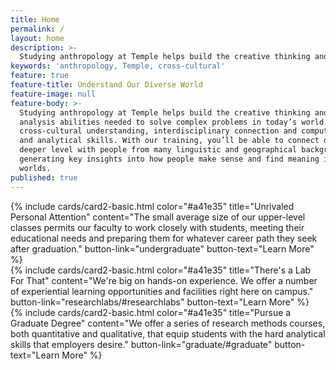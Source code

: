 ```yaml
---
title: Home
permalink: /
layout: home
description: >-
  Studying anthropology at Temple helps build the creative thinking and critical analysis abilities needed to solve complex problems in today’s world.
keywords: 'anthropology, Temple, cross-cultural'
feature: true
feature-title: Understand Our Diverse World
feature-image: null
feature-body: >-
  Studying anthropology at Temple helps build the creative thinking and critical
  analysis abilities needed to solve complex problems in today’s world. We teach
  cross-cultural understanding, interdisciplinary connection and computational
  and analytical skills. With our training, you’ll be able to connect on a
  deeper level with people from many linguistic and geographical backgrounds,
  generating key insights into how people make sense and find meaning in their
  worlds.
published: true
---
```


<div class="row row-wide">
  <div class="col m12 l4">{% include cards/card2-basic.html
    color="#a41e35"
    title="Unrivaled Personal Attention"
    content="The small average size of our upper-level classes permits our faculty to work closely with students, meeting their educational needs and preparing them for whatever career path they seek after graduation."
    button-link="undergraduate"
    button-text="Learn More" %}
  </div>
  <div class="row row-wide">
    <div class="col m12 l4">{% include cards/card2-basic.html
      color="#a41e35"
      title="There's a Lab For That"
      content="We're big on hands-on experience. We offer a number of experiential learning opportunities and facilities right here on campus."
      button-link="researchlabs/#researchlabs"
      button-text="Learn More" %}
    </div>
    <div class="row row-wide">
      <div class="col m12 l4">{% include cards/card2-basic.html
        color="#a41e35"
        title="Pursue a Graduate Degree"
        content="We offer a series of research methods courses, both quantitative and qualitative, that equip students with the hard analytical skills that employers desire."
        button-link="graduate/#graduate"
        button-text="Learn More" %}
      </div>
</div>
